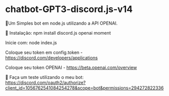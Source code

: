 # chatbot-GPT3-discord.js-v14
🤖Um Simples bot em node.js utilizando a API OPENAI.

🔗 Instalação:
npm install discord.js openai moment

Inicie com: node index.js

Coloque seu token em config.token - https://discord.com/developers/applications

Coloque seu token OPENAI - https://beta.openai.com/overview

🔗 Faça um teste utilizando o meu bot: https://discord.com/oauth2/authorize?client_id=1056762541084254278&scope=bot&permissions=294272822336
